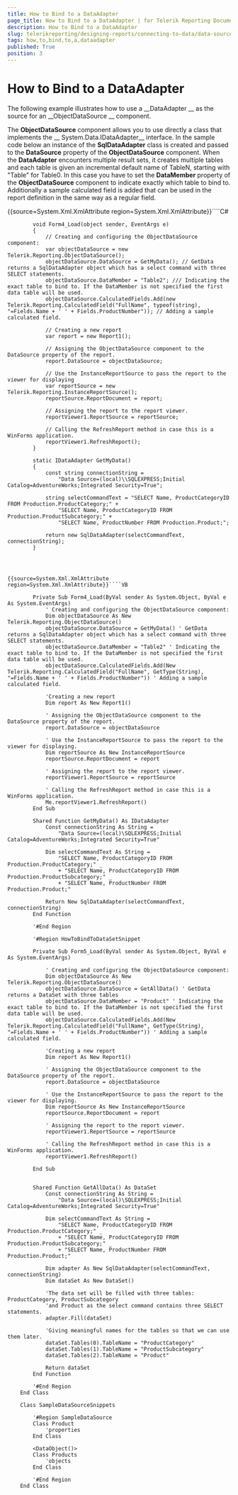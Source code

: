 ```yaml
---
title: How to Bind to a DataAdapter
page_title: How to Bind to a DataAdapter | for Telerik Reporting Documentation
description: How to Bind to a DataAdapter
slug: telerikreporting/designing-reports/connecting-to-data/data-source-components/objectdatasource-component/how-to/how-to-bind-to-a-dataadapter
tags: how,to,bind,to,a,dataadapter
published: True
position: 3
---
```


# How to Bind to a DataAdapter



The following example illustrates how to use a __DataAdapter
			__ as the source for an __ObjectDataSource
			__ component.
		

The __ObjectDataSource__ component allows you
			to use directly a class that implements the __
			System.Data.IDataAdapter__ interface. In the sample code
			below an instance of the __SqlDataAdapter__
			class is created and passed to the __DataSource__
			property of the __ObjectDataSource__ component.
			When the __DataAdapter__ encounters multiple
			result sets, it creates multiple tables and each table is given an
			incremental default name of TableN, starting with "Table" for Table0.
			In this case you have to set the __DataMember__
			property of the __ObjectDataSource__ component
			to indicate exactly which table to bind to. Additionally a sample
			calculated field is added that can be used in the report definition
			in the same way as a regular field.
		

{{source=System.Xml.XmlAttribute region=System.Xml.XmlAttribute}}````C#
	
	        void Form4_Load(object sender, EventArgs e)
	        {
	            // Creating and configuring the ObjectDataSource component:
	            var objectDataSource = new Telerik.Reporting.ObjectDataSource();
	            objectDataSource.DataSource = GetMyData(); // GetData returns a SqlDataAdapter object which has a select command with three SELECT statements.
	            objectDataSource.DataMember = "Table2"; /// Indicating the exact table to bind to. If the DataMember is not specified the first data table will be used.
	            objectDataSource.CalculatedFields.Add(new Telerik.Reporting.CalculatedField("FullName", typeof(string), "=Fields.Name + ' ' + Fields.ProductNumber")); // Adding a sample calculated field.
	
	            // Creating a new report
	            var report = new Report1();
	
	            // Assigning the ObjectDataSource component to the DataSource property of the report.
	            report.DataSource = objectDataSource;
	
	            // Use the InstanceReportSource to pass the report to the viewer for displaying
	            var reportSource = new Telerik.Reporting.InstanceReportSource();
	            reportSource.ReportDocument = report;
	
	            // Assigning the report to the report viewer.
	            reportViewer1.ReportSource = reportSource;
	
	            // Calling the RefreshReport method in case this is a WinForms application.
	            reportViewer1.RefreshReport();
	        }
	
	        static IDataAdapter GetMyData()
	        {
	            const string connectionString =
	                "Data Source=(local)\\SQLEXPRESS;Initial Catalog=AdventureWorks;Integrated Security=True";
	
	            string selectCommandText = "SELECT Name, ProductCategoryID FROM Production.ProductCategory;" +
	                "SELECT Name, ProductCategoryID FROM Production.ProductSubcategory;" +
	                "SELECT Name, ProductNumber FROM Production.Product;";
	
	            return new SqlDataAdapter(selectCommandText, connectionString);
	        }
	
````



{{source=System.Xml.XmlAttribute region=System.Xml.XmlAttribute}}````VB
	
	    Private Sub Form4_Load(ByVal sender As System.Object, ByVal e As System.EventArgs)
	        ' Creating and configuring the ObjectDataSource component:
	        Dim objectDataSource As New Telerik.Reporting.ObjectDataSource()
	        objectDataSource.DataSource = GetMyData() ' GetData returns a SqlDataAdapter object which has a select command with three SELECT statements.
	        objectDataSource.DataMember = "Table2" ' Indicating the exact table to bind to. If the DataMember is not specified the first data table will be used.
	        objectDataSource.CalculatedFields.Add(New Telerik.Reporting.CalculatedField("FullName", GetType(String), "=Fields.Name + ' ' + Fields.ProductNumber")) ' Adding a sample calculated field.
	
	        'Creating a new report
	        Dim report As New Report1()
	
	        ' Assigning the ObjectDataSource component to the DataSource property of the report.
	        report.DataSource = objectDataSource
	
	        ' Use the InstanceReportSource to pass the report to the viewer for displaying.
	        Dim reportSource As New InstanceReportSource
	        reportSource.ReportDocument = report
	
	        ' Assigning the report to the report viewer.
	        reportViewer1.ReportSource = reportSource
	
	        ' Calling the RefreshReport method in case this is a WinForms application.
	        Me.reportViewer1.RefreshReport()
	    End Sub
	
	    Shared Function GetMyData() As IDataAdapter
	        Const connectionString As String =
	            "Data Source=(local)\SQLEXPRESS;Initial Catalog=AdventureWorks;Integrated Security=True"
	
	        Dim selectCommandText As String =
	            "SELECT Name, ProductCategoryID FROM Production.ProductCategory;" _
	            + "SELECT Name, ProductCategoryID FROM Production.ProductSubcategory;" _
	            + "SELECT Name, ProductNumber FROM Production.Product;"
	
	        Return New SqlDataAdapter(selectCommandText, connectionString)
	    End Function
	
	    '#End Region
	
	    '#Region HowToBindToDataSetSnippet
	
	    Private Sub Form5_Load(ByVal sender As System.Object, ByVal e As System.EventArgs)
	
	        ' Creating and configuring the ObjectDataSource component:
	        Dim objectDataSource As New Telerik.Reporting.ObjectDataSource()
	        objectDataSource.DataSource = GetAllData() ' GetData returns a DataSet with three tables
	        objectDataSource.DataMember = "Product" ' Indicating the exact table to bind to. If the DataMember is not specified the first data table will be used.
	        objectDataSource.CalculatedFields.Add(New Telerik.Reporting.CalculatedField("FullName", GetType(String), "=Fields.Name + ' ' + Fields.ProductNumber")) ' Adding a sample calculated field.
	
	        'Creating a new report
	        Dim report As New Report1()
	
	        ' Assigning the ObjectDataSource component to the DataSource property of the report.
	        report.DataSource = objectDataSource
	
	        ' Use the InstanceReportSource to pass the report to the viewer for displaying.
	        Dim reportSource As New InstanceReportSource
	        reportSource.ReportDocument = report
	
	        ' Assigning the report to the report viewer.
	        reportViewer1.ReportSource = reportSource
	
	        ' Calling the RefreshReport method in case this is a WinForms application.
	        reportViewer1.RefreshReport()
	
	    End Sub
	
	
	    Shared Function GetAllData() As DataSet
	        Const connectionString As String =
	            "Data Source=(local)\SQLEXPRESS;Initial Catalog=AdventureWorks;Integrated Security=True"
	
	        Dim selectCommandText As String =
	            "SELECT Name, ProductCategoryID FROM Production.ProductCategory;" _
	            + "SELECT Name, ProductCategoryID FROM Production.ProductSubcategory;" _
	            + "SELECT Name, ProductNumber FROM Production.Product;"
	
	        Dim adapter As New SqlDataAdapter(selectCommandText, connectionString)
	        Dim dataSet As New DataSet()
	
	        'The data set will be filled with three tables: ProductCategory, ProductSubcategory 
	        'and Product as the select command contains three SELECT statements.
	        adapter.Fill(dataSet)
	
	        'Giving meaningful names for the tables so that we can use them later.
	        dataSet.Tables(0).TableName = "ProductCategory"
	        dataSet.Tables(1).TableName = "ProductSubcategory"
	        dataSet.Tables(2).TableName = "Product"
	
	        Return dataSet
	    End Function
	
	    '#End Region
	End Class
	
	Class SampleDataSourceSnippets
	
	    '#Region SampleDataSource
	    Class Product
	        'properties
	    End Class
	
	    <DataObject()>
	    Class Products
	        'objects
	    End Class
	
	    '#End Region
	End Class


